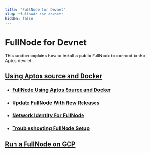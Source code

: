 ```yaml
---
title: "FullNode for Devnet"
slug: "fullnode-for-devnet"
hidden: false
---
```


# FullNode for Devnet

This section explains how to install a public FullNode to connect to the Aptos devnet.

## [Using Aptos source and Docker](fullnode-source-code-and-docker.md)

- ### [FullNode Using Aptos Source and Docker](fullnode-source-code-and-docker.md)

- ### [Update FullNode With New Releases](update-fullnode-with-new-releases.md)

- ### [Network Identity For FullNode](network-identity-fullnode.md)

- ### [Troubleshooting FullNode Setup](troubleshooting-fullnode.md)

## [Run a FullNode on GCP](run-a-fullnode-on-gcp.md)


